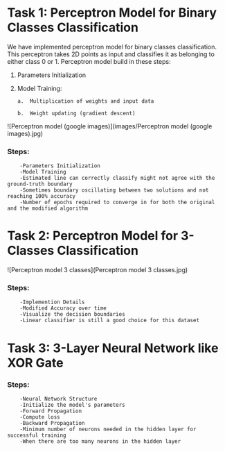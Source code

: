 
# Task 1: Perceptron Model for Binary Classes Classification

We have implemented perceptron model for binary classes classification. This perceptron takes 2D points as input and classifies it as belonging to either class 0 or 1. Perceptron model build in these steps:

1.	Parameters Initialization

2.	Model Training:

        a.	Multiplication of weights and input data

        b.	Weight updating (gradient descent)
        
![Perceptron model (google images)](images/Perceptron model (google images).jpg)

### Steps:
        -Parameters Initialization
        -Model Training
        -Estimated line can correctly classify might not agree with the ground-truth boundary
        -Sometimes boundary oscillating between two solutions and not reaching 100% accuracy
        -Number of epochs required to converge in for both the original and the modified algorithm
     
# Task 2: Perceptron Model for 3-Classes Classification

![Perceptron model 3 classes](Perceptron model 3 classes.jpg)

### Steps:
        -Implemention Details
        -Modified Accuracy over time
        -Visualize the decision boundaries
        -Linear classifier is still a good choice for this dataset
        
# Task 3: 3-Layer Neural Network like XOR Gate

### Steps:
        -Neural Network Structure
        -Initialize the model's parameters
        -Forward Propagation
        -Compute loss
        -Backward Propagation
        -Minimum number of neurons needed in the hidden layer for successful training
        -When there are too many neurons in the hidden layer
        
